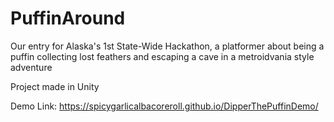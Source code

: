 # PuffinAround
Our entry for Alaska's 1st State-Wide Hackathon, a platformer about being a puffin collecting lost feathers and escaping a cave in a metroidvania style adventure

Project made in Unity

Demo Link:
https://spicygarlicalbacoreroll.github.io/DipperThePuffinDemo/
